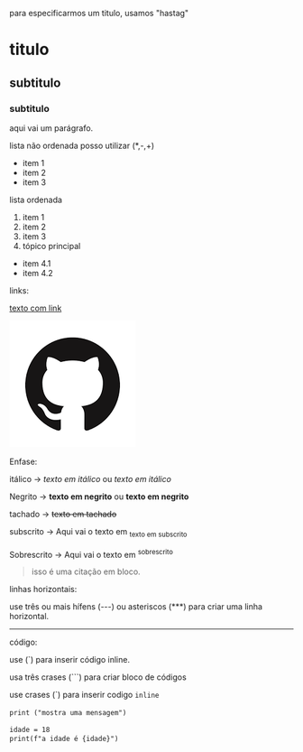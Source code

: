 para especificarmos um titulo, usamos "hastag"

# titulo
## subtitulo
### subtitulo

aqui vai um parágrafo.



lista não ordenada posso utilizar (*,-,+)

* item 1
* item 2
* item 3

lista ordenada

1. item 1
2. item 2
3. item 3
4. tópico principal
* item 4.1
* item 4.2

links:


[texto com link](https://github.com/Murilorosaf/uc10_Documento)


![imagem](https://github.com/Murilorosaf/uc10_Documento/blob/main/download.png)

Enfase:

itálico -> *texto em itálico* ou _texto em itálico_

Negrito -> **texto em negrito** ou __texto em negrito__

tachado -> ~~texto em tachado~~

subscrito -> Aqui vai o texto em <sub> texto em subscrito </sub>

Sobrescrito -> Aqui vai o texto em <sup> sobrescrito <sup>


> isso é uma citação em bloco.

linhas horizontais:

use três ou mais hífens (---) ou asteriscos (***) para criar uma linha horizontal.

---


código: 

use (`) para inserir código inline.

usa três crases (```) para criar bloco de códigos

use crases (\`) para inserir codigo `inline`

`print ("mostra uma mensagem")`

```
idade = 18
print(f"a idade é {idade}")

```








